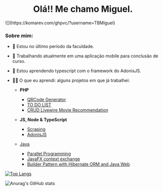 <h1 align="center"> Olá!! Me chamo Miguel.</h1>
![](https://komarev.com/ghpvc/?username=TBMiguel)
<h3>Sobre mim: </h3>

- 🔭 Estou no último período da faculdade.
- 🔭 Trabalhando atualmente em uma aplicação mobile para conclusão de curso.
- 🔭 Estou aprendendo typescript com o framework do AdonisJS.

- 👨‍💻 O que eu aprendi: alguns projetos em que já trabalhei:
   - **PHP** 
      - [QRCode Generator](https://github.com/TBMiguel/QRCodeGenerator)
      - [TO DO LIST](https://github.com/TBMiguel/DevApps/tree/main/ToDoList)
      - [CRUD Livewire Movie Recommendation](https://github.com/TBMiguel/MovieRecommendation)

   - **JS, Node & TypeScript**
      - [Scraping](https://github.com/TBMiguel/Scraping-JS)
      - [AdonisJS](https://github.com/TBMiguel/atividade_framework)
      
   - [Java](https://github.com/TBMiguel/Programming-I-II-III)
      - [Parallel Programming](https://github.com/TBMiguel/Programming-I-II-III/tree/main/PilhaJava)
      - [JavaFX context exchange](https://github.com/TBMiguel/Programming-I-II-III/tree/main/TrocaContexto)
      - [Builder Pattern with Hibernate ORM and Java Web](https://github.com/TBMiguel/Programming-I-II-III/tree/main/Builder-Java)

[![Top Langs](https://github-readme-stats.vercel.app/api/top-langs/?username=tbmiguel&layout=compact&theme=tokyonight)](https://github.com/tbmiguel/github-readme-stats)

![Anurag's GitHub stats](https://github-readme-stats.vercel.app/api?username=tbmiguel&show_icons=true&theme=tokyonight)
